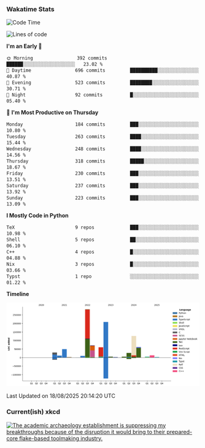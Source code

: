 ### Wakatime Stats
<!--START_SECTION:waka-->
![Code Time](http://img.shields.io/badge/Code%20Time-3%2C358%20hrs%2029%20mins-blue)

![Lines of code](https://img.shields.io/badge/From%20Hello%20World%20I%27ve%20Written-973.9%20thousand%20lines%20of%20code-blue)

**I'm an Early 🐤** 

```text
🌞 Morning                392 commits         ██████░░░░░░░░░░░░░░░░░░░   23.02 % 
🌆 Daytime                696 commits         ██████████░░░░░░░░░░░░░░░   40.87 % 
🌃 Evening                523 commits         ████████░░░░░░░░░░░░░░░░░   30.71 % 
🌙 Night                  92 commits          █░░░░░░░░░░░░░░░░░░░░░░░░   05.40 % 
```
📅 **I'm Most Productive on Thursday** 

```text
Monday                   184 commits         ███░░░░░░░░░░░░░░░░░░░░░░   10.80 % 
Tuesday                  263 commits         ████░░░░░░░░░░░░░░░░░░░░░   15.44 % 
Wednesday                248 commits         ████░░░░░░░░░░░░░░░░░░░░░   14.56 % 
Thursday                 318 commits         █████░░░░░░░░░░░░░░░░░░░░   18.67 % 
Friday                   230 commits         ███░░░░░░░░░░░░░░░░░░░░░░   13.51 % 
Saturday                 237 commits         ███░░░░░░░░░░░░░░░░░░░░░░   13.92 % 
Sunday                   223 commits         ███░░░░░░░░░░░░░░░░░░░░░░   13.09 % 
```


**I Mostly Code in Python** 

```text
TeX                      9 repos             ███░░░░░░░░░░░░░░░░░░░░░░   10.98 % 
Shell                    5 repos             ██░░░░░░░░░░░░░░░░░░░░░░░   06.10 % 
C++                      4 repos             █░░░░░░░░░░░░░░░░░░░░░░░░   04.88 % 
Nix                      3 repos             █░░░░░░░░░░░░░░░░░░░░░░░░   03.66 % 
Typst                    1 repo              ░░░░░░░░░░░░░░░░░░░░░░░░░   01.22 % 
```



**Timeline**

![Lines of Code chart](https://raw.githubusercontent.com/joshuajeschek/joshuajeschek/main/assets/bar_graph.png)


 Last Updated on 18/08/2025 20:14:20 UTC
<!--END_SECTION:waka-->

### Current(ish) xkcd
<a id="xkcd-a" title="The academic archaeology establishment is suppressing my breakthroughs because of the disruption it would bring to their prepared-core flake-based toolmaking industry." href="https://www.xkcd.com" target="_blank">
        <img align="center" id="xkcd-img" src="https://imgs.xkcd.com/comics/archaeology_research.png" alt="The academic archaeology establishment is suppressing my breakthroughs because of the disruption it would bring to their prepared-core flake-based toolmaking industry." height=300 />
</a>
